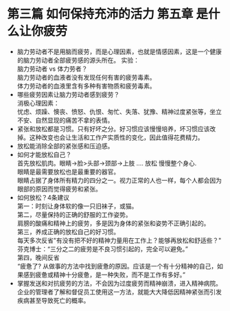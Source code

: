 # 第三篇 如何保持充沛的活力 第五章 是什么让你疲劳  
- 脑力劳动者不是用脑而疲劳，而是心理因素，也就是情感因素，这是一个健康的脑力劳动者全部疲劳感的源头所在。
实验：   
脑力劳动者 vs 体力劳者？  
脑力劳动者的血液者没有发现任何有害的疲劳毒素。  
体力劳动者的血液里含有多种有害物质和疲劳毒素。  
- 哪些疲劳因素让脑力劳动者感到疲劳？  
消极心理因素：  
忧虑、烦躁、懊丧、愤怒、仇恨、匆忙、失落、犹豫、精神过度紧张等，坐立不安、自然显现的痛苦不拿的表情。  
- 紧张和放松都是习惯。只有好坏之分。好习惯应该慢慢培养，坏习惯应该改掉。这种改变也会让生活和工作产实质性的变化，因此值得花费精力。
- 放松能消除全部的紧张感和压迫感。
- 如何才能放松自己？  
首先放松肌肉。眼睛->脸>头部->颈部->上肢 .... 放松 慢慢整个身心.  
眼睛是最需要放松也是最重要的器官。   
眼睛占据了身体所有精力的四分之一。视力正常的人也一样，每个人都会因为眼部的原因而觉得疲劳和紧张。   
- 如何放松？4条建议  
第一：时刻让身体软的像一只旧袜子，或猫。  
第二，尽量保持的正确的舒服的工作姿势。        
肩膀的酸痛和精神上的疲劳，多是因为身体的紧张和姿势不正确引起的。   
第三，养成正确的放松自己的好习惯。       
每天多次反省"有没有把不好的精神力量用在工作上？能够再放松和舒适些？"    
芬克博士：“三分之二的疲劳是不良习惯引起的，完全可以避免。”    
第四，晚间反省   
“疲惫了? 从做事的方法中找到疲惫的原因。应该是一个有十分精神的自己，如果感到疲惫或精神十分疲惫，是一种失败，而不是工作有多好。”
- 掌握发送和对抗疲劳的方法，不会因为过度疲劳而精神崩溃，进入精神病院。  
企业的管理者了解和督促员工使用这一方法，就能大大降低因精神紧张而引发疾病甚至导致死亡的概率。